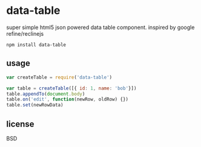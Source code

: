# data-table

super simple html5 json powered data table component. inspired by google refine/reclinejs

```
npm install data-table
```

## usage

```js
var createTable = require('data-table')

var table = createTable([{ id: 1, name: 'bob'}])
table.appendTo(document.body)
table.on('edit', function(newRow, oldRow) {})
table.set(newRowData)
```

## license

BSD